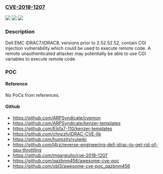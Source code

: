 ### [CVE-2018-1207](https://cve.mitre.org/cgi-bin/cvename.cgi?name=CVE-2018-1207)
![](https://img.shields.io/static/v1?label=Product&message=n%2Fa&color=blue)
![](https://img.shields.io/static/v1?label=Version&message=n%2Fa&color=blue)
![](https://img.shields.io/static/v1?label=Vulnerability&message=n%2Fa&color=brighgreen)

### Description

Dell EMC iDRAC7/iDRAC8, versions prior to 2.52.52.52, contain CGI injection vulnerability which could be used to execute remote code. A remote unauthenticated attacker may potentially be able to use CGI variables to execute remote code.

### POC

#### Reference
No PoCs from references.

#### Github
- https://github.com/ARPSyndicate/cvemon
- https://github.com/ARPSyndicate/kenzer-templates
- https://github.com/Elsfa7-110/kenzer-templates
- https://github.com/chnzzh/iDRAC-CVE-lib
- https://github.com/huimzjty/vulwiki
- https://github.com/l4rz/reverse-engineering-dell-idrac-to-get-rid-of-gpu-throttling
- https://github.com/mgargiullo/cve-2018-1207
- https://github.com/qazbnm456/awesome-cve-poc
- https://github.com/xbl3/awesome-cve-poc_qazbnm456


